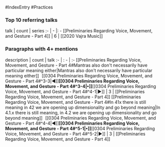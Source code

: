 #IndexEntry #Practices

### Top 10 referring talks
talk | count | series
:- | - |: -
[[Preliminaries Regarding Voice, Movement, and Gesture - Part 4]] | 6 | [[2020 Vajra Music]]

### Paragraphs with 4+ mentions
description | count | talk
:- | : - | :-
[[Preliminaries Regarding Voice, Movement, and Gesture - Part 4#Mantras also don't necessarily have particular meaning either\|Mantras also don't necessarily have particular meaning either]] &nbsp;&nbsp;[[0304 Preliminaries Regarding Voice, Movement, and Gesture - Part 4#^3-3\|◀]]**[[0304 Preliminaries Regarding Voice, Movement, and Gesture - Part 4#^3-4\|•]]**[[0304 Preliminaries Regarding Voice, Movement, and Gesture - Part 4#^4-1\|▶]] | 3 | [[Preliminaries Regarding Voice, Movement, and Gesture - Part 4]]
[[Preliminaries Regarding Voice, Movement, and Gesture - Part 4#In 41x there is still meaning in 42 we are opening up dimensionality and go beyond meaning\|In 4.1.x there is still meaning, in 4.2 we are opening up dimensionality and go beyond meaning]] &nbsp;&nbsp;[[0304 Preliminaries Regarding Voice, Movement, and Gesture - Part 4#^4-4\|◀]]**[[0304 Preliminaries Regarding Voice, Movement, and Gesture - Part 4#^5-1\|•]]**[[0304 Preliminaries Regarding Voice, Movement, and Gesture - Part 4#^5-2\|▶]] | 3 | [[Preliminaries Regarding Voice, Movement, and Gesture - Part 4]]

